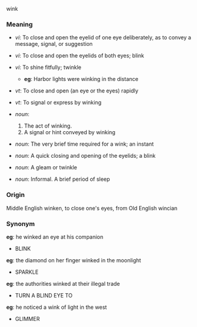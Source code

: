 wink
### Meaning
+ _vi_: To close and open the eyelid of one eye deliberately, as to convey a message, signal, or suggestion
+ _vi_: To close and open the eyelids of both eyes; blink
+ _vi_: To shine fitfully; twinkle
    + __eg__: Harbor lights were winking in the distance
+ _vt_: To close and open (an eye or the eyes) rapidly
+ _vt_: To signal or express by winking

+ _noun_:
   1. The act of winking.
   2. A signal or hint conveyed by winking
+ _noun_: The very brief time required for a wink; an instant
+ _noun_: A quick closing and opening of the eyelids; a blink
+ _noun_: A gleam or twinkle
+ _noun_: Informal. A brief period of sleep

### Origin

Middle English winken, to close one's eyes, from Old English wincian

### Synonym

__eg__: he winked an eye at his companion

+ BLINK

__eg__: the diamond on her finger winked in the moonlight

+ SPARKLE

__eg__: the authorities winked at their illegal trade

+ TURN A BLIND EYE TO

__eg__: he noticed a wink of light in the west

+ GLIMMER


